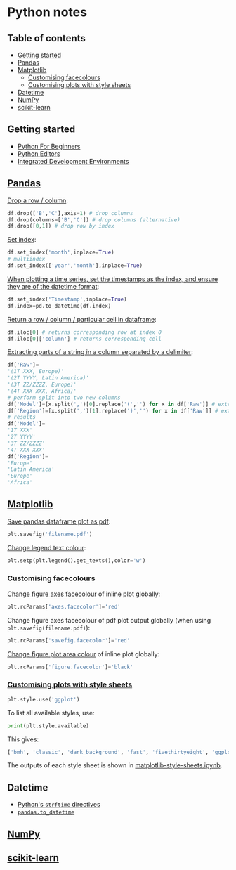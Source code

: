 # Python notes <!-- omit in toc -->

## Table of contents <!-- omit in toc -->

- [Getting started](#getting-started)
- [Pandas](#pandas)
- [Matplotlib](#matplotlib)
  - [Customising facecolours](#customising-facecolours)
  - [Customising plots with style sheets](#customising-plots-with-style-sheets)
- [Datetime](#datetime)
- [NumPy](#numpy)
- [scikit-learn](#scikit-learn)

## Getting started

* [Python For Beginners](https://www.python.org/about/gettingstarted/)
* [Python Editors](https://wiki.python.org/moin/PythonEditors)
* [Integrated Development Environments](https://wiki.python.org/moin/IntegratedDevelopmentEnvironments)

## [Pandas](http://pandas.pydata.org/pandas-docs/stable/)

[Drop a row / column](https://pandas.pydata.org/pandas-docs/stable/reference/api/pandas.DataFrame.drop.html):

```python
df.drop(['B','C'],axis=1) # drop columns
df.drop(columns=['B','C']) # drop columns (alternative)
df.drop([0,1]) # drop row by index
```

[Set index](https://pandas.pydata.org/pandas-docs/stable/reference/api/pandas.DataFrame.set_index.html#pandas.DataFrame.set_index):

```python
df.set_index('month',inplace=True)
# multiindex
df.set_index(['year','month'],inplace=True)
```

[When plotting a time series, set the timestamps as the index, and ensure they are of the datetime format](https://stackoverflow.com/a/52266133/4573584):

```python
df.set_index('Timestamp',inplace=True)
df.index=pd.to_datetime(df.index)
```

[Return a row / column / particular cell in dataframe](https://stackoverflow.com/a/16729808/4573584):

```python
df.iloc[0] # returns corresponding row at index 0
df.iloc[0]['column'] # returns corresponding cell 
```

[Extracting parts of a string in a column separated by a delimiter](https://stackoverflow.com/a/44922659/4573584):

```python
df['Raw']=
'(1T XXX, Europe)'
'(2T YYYY, Latin America)'
'(3T ZZ/ZZZZ, Europe)'
'(4T XXX XXX, Africa)'
# perform split into two new columns
df['Model']=[x.split(',')[0].replace('(','') for x in df['Raw']] # extract first section; remove opening parenthesis
df['Region']=[x.split(',')[1].replace(')','') for x in df['Raw']] # extract second section; remove closing parenthesis
# results
df['Model']=
'1T XXX'
'2T YYYY'
'3T ZZ/ZZZZ'
'4T XXX XXX'
df['Region']=
'Europe'
'Latin America'
'Europe'
'Africa'
```

## [Matplotlib](https://matplotlib.org/)

[Save pandas dataframe plot as pdf](https://stackoverflow.com/a/35484725/4573584):

```python
plt.savefig('filename.pdf')
```

[Change legend text colour](https://stackoverflow.com/a/47229840/4573584): 

```python
plt.setp(plt.legend().get_texts(),color='w')
```

### Customising facecolours

[Change figure axes facecolour](https://stackoverflow.com/a/39176226/4573584) of inline plot globally:

```python
plt.rcParams['axes.facecolor']='red'
```

Change figure axes facecolour of pdf plot output globally (when using `plt.savefig(filename.pdf)`):

```python
plt.rcParams['savefig.facecolor']='red'
```

[Change figure plot area colour](https://stackoverflow.com/a/40371037/4573584) of inline plot globally:

```python
plt.rcParams['figure.facecolor']='black'
```

### [Customising plots with style sheets](https://matplotlib.org/users/style_sheets.html)

```python
plt.style.use('ggplot')
```

To list all available styles, use:

```python
print(plt.style.available)
```

This gives:

```python
['bmh', 'classic', 'dark_background', 'fast', 'fivethirtyeight', 'ggplot', 'grayscale', 'seaborn-bright', 'seaborn-colorblind', 'seaborn-dark-palette', 'seaborn-dark', 'seaborn-darkgrid', 'seaborn-deep', 'seaborn-muted', 'seaborn-notebook', 'seaborn-paper', 'seaborn-pastel', 'seaborn-poster', 'seaborn-talk', 'seaborn-ticks', 'seaborn-white', 'seaborn-whitegrid', 'seaborn', 'Solarize_Light2', 'tableau-colorblind10', '_classic_test']
```

The outputs of each style sheet is shown in [matplotlib-style-sheets.ipynb](https://github.com/nmstreethran/coding/blob/master/matplotlib-style-sheets.ipynb).

## Datetime

* [Python's `strftime` directives](http://strftime.org/)
* [`pandas.to_datetime`](https://pandas.pydata.org/pandas-docs/stable/reference/api/pandas.to_datetime.html)

## [NumPy](http://www.numpy.org/)

## [scikit-learn](https://scikit-learn.org/stable/)
